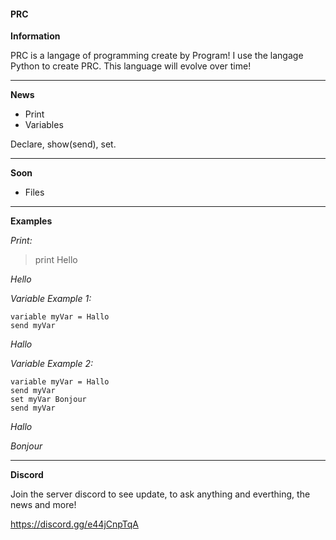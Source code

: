 #### PRC

__Information__

PRC is a langage of programming create by Program!
I use the langage Python to create PRC.
This language will evolve over time!



-------------------------------------------------



__News__

* Print
* Variables

Declare, show(send), set.



-------------------------------------------------



__Soon__
* Files



-------------------------------------------------



__Examples__

_Print:_

>print Hello

*Hello*



_Variable Example 1:_

    variable myVar = Hallo
    send myVar

*Hallo*


_Variable Example 2:_

    variable myVar = Hallo
    send myVar
    set myVar Bonjour
    send myVar

*Hallo*

*Bonjour*



-------------------------------------------------



__Discord__

Join the server discord to see update, to ask anything and everthing, the news and more!

https://discord.gg/e44jCnpTqA
